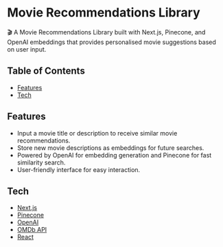 # Movie Recommendations Library

🎬 A Movie Recommendations Library built with Next.js, Pinecone, and OpenAI embeddings that provides personalised movie suggestions based on user input.

## Table of Contents

- [Features](#features)
- [Tech](#tech)

## Features

- Input a movie title or description to receive similar movie recommendations.
- Store new movie descriptions as embeddings for future searches.
- Powered by OpenAI for embedding generation and Pinecone for fast similarity search.
- User-friendly interface for easy interaction.

## Tech

- [Next.js](https://nextjs.org/)
- [Pinecone](https://www.pinecone.io/)
- [OpenAI](https://openai.com/)
- [OMDb API](http://www.omdbapi.com/)
- [React](https://reactjs.org/)


